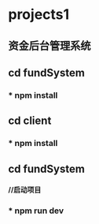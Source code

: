 # projects1
资金后台管理系统
-------------
## cd fundSystem
### * npm install
## cd client
### * npm install
## cd fundSystem 
#### //启动项目
### * npm run dev
